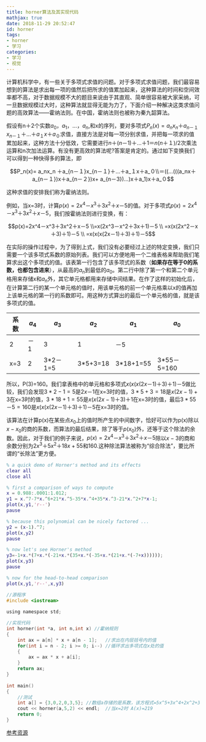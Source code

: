 ```yaml
---
title: horner算法及其实现代码
mathjax: true
date: 2018-11-29 20:52:47
id: horner
tags:
- horner
- 学习
categories:
- 学习
- 视觉
---
```


计算机科学中，有一些关于多项式求值的问题。对于多项式求值问题，我们最容易想到的算法是求出每一项的值然后把所求的值累加起来，这种算法的时间和空间效率都不高，对于数据规模不大的题目来说由于其直观、简单很容易被大家采纳，可一旦数据规模过大时，这种算法就显得无能为力了，下面介绍一种解决这类求值问题的高效算法――霍纳法则。在中国，霍纳法则也被称为秦九韶算法。

<!---more--->

假设有n＋2个实数$a_0$，$a_1$，…，$a_n$,和x的序列，要对多项式$P_n(x)= a_nx_n ＋a_{n－１}x_{n－１}＋…＋a_１x＋a_０$求值，直接方法是对每一项分别求值，并把每一项求的值累加起来，这种方法十分低效，它需要进行$n＋(n－1)＋…＋1＝n(n＋１)/2$次乘法运算和n次加法运算。有没有更高效的算法呢?答案是肯定的。通过如下变换我们可以得到一种快得多的算法，即

$$P_n(x)= a_nx_n ＋a_{n－１}x_{n－１}＋…＋a_１x＋a_０\\＝((…(((a_nx＋a_{n－１})x＋a_{n－２})x+ a_{n－3})…)x＋a_1)x＋a_０$$

这种求值的安排我们称为霍纳法则。

例如，当x=3时，计算$p(x)=2x^4－x^3＋3x^2＋x－5$的值。对于多项式$p(x)=2x^4－x^3＋3x^2＋x－5$，我们按霍纳法则进行变换，有：

$$p(x)=2x^4－x^3＋3x^2＋x－5 \\=x(2x^3－x^2＋3x＋1)－5 \\    =x(x(2x^2－x＋3)＋1)－5  \\    =x(x(x(2x－1)＋3)＋1)－5$$

在实际的操作过程中，为了得到上式，我们没有必要经过上述的特定变换，我们只需要一个该多项式系数的原始列表。我们可以方便地用一个二维表格来帮助我们笔算求出这个多项式的值。该表第一行包含了该多项式的系数（**如果存在等于0的系数，也都包含进来**），从最高的$a_n$到最低的$a_0$。第二行中除了第一个和第二个单元格用来存储x和$a_n$外，其它单元格都用来存储中间结果。在作了这样的初始化后，在计算第二行的某一个单元格的值时，用该单元格的前一个单元格乘以x的值再加上该单元格的第一行的系数即可。用这种方式算出的最后一个单元格的值，就是该多项式的值。

| 系数 | $a_4$ | $a_3$    | $a_2$    | $a_1$     | $a_0$       |
| ---- | ----- | -------- | -------- | --------- | ----------- |
| 2    | －1   | 3        | 1        | －5       |             |
| x=3  | 2     | 3*2－1=5 | 3*5+3=18 | 3*18+1=55 | 3*55－5=160 |

所以，P(3)=160。我们拿表格中的单元格和多项式$x(x(x(2x－1)＋3)＋1)－5$做比较，我们会发现$3*2-1=5$是$2x－1$在x=3时的值，$3*5+3=18$是$x(2x-1)+3$在x=3时的值，$3*18+1=55$是$x(x(2x-1)＋3)＋1$在x=3时的值，最后$3*55－5=160$是$x(x(x(2x－1)＋3)＋1)－5$在x=3时的值。

该算法在计算p(x)在某些点$x_0​$上的值时所产生的中间数字，恰好可以作为p(x)除以$x-x_0​$的商的系数，而算法的最后结果，除了等于$p(x_0)​$外，还等于这个除法的余数。因此，对于我们的例子来说，$p(x)=2x^4－x^3＋3x^2＋x－5​$除以$x-3​$的商和余数分别为$2x^3＋5x^2＋18x+55​$和160.这种除法算法被称为“综合除法”，要比所谓的“长除法”更方便。

```matlab
% a quick demo of Horner's method and its effects 
clear all 
close all 

% first a comparison of ways to compute 
x = 0.988:.0001:1.012; 
y1 = x.^7-7*x.^6+21*x.^5-35*x.^4+35*x.^3-21*x.^2+7*x-1; 
plot(x,y1,'r--') 
pause 

% because this polynomial can be nicely factored ... 
y2 = (x-1).^7; 
plot(x,y2) 
pause 

% now let's see Horner's method 
y3=-1+x.*(7+x.*(-21+x.*(35+x.*(-35+x.*(21+x.*(-7+x)))))); 
plot(x,y3) 
pause 

% now for the head-to-head comparison 
plot(x,y1,'r--',x,y3)
```



```c
//源程序
#include <iostream>
 
using namespace std;

//实现代码
int horner(int *a, int n,int x) //霍纳规则
{
    int ax = a[n] * x + a[n - 1];   //求出在内层括号内的值
    for(int i = n - 2; i >= 0; i--) //循环求出多项式在x处的值
    {
        ax = ax * x + a[i];
    }
    return ax;
}
 
int main()
{
    //测试
    int a[] = {3,0,2,0,3,5}; //数组a存储的是系数，该方程式=5x^5+3x^4+2x^2+3
    cout << horner(a,5,2) << endl;  //当x=2时 A(x)=219
    return 0;
}
```



[参考资源](https://www.cnblogs.com/qinduanyinghua/articles/5731534.html)